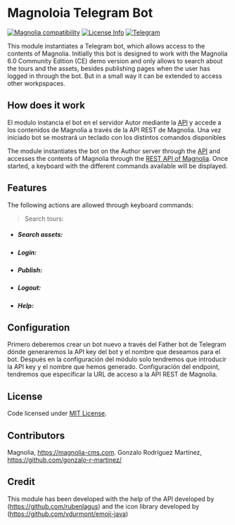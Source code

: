 # Magnoloia Telegram Bot
[![Magnolia compatibility](https://img.shields.io/badge/magnolia--cms-6.0-brightgreen.svg)](https://www.magnolia-cms.com)  [![License Info](http://img.shields.io/badge/license-MIT%20License-brightgreen.svg)](https://github.com/gonzalo-r-martinez/magnolia-telegram-bot/blob/master/LICENSE)  [![Telegram](http://trellobot.doomdns.org/telegrambadge.svg)](https://telegram.me/JavaBotsApi)  

This module instantiates a Telegram bot, which allows access to the contents of Magnolia. Initially this bot is designed to work with the Magnolia 6.0 Community Edition (CE) demo version and only allows to search about the tours and the assets, besides publishing pages when the user has logged in through the bot. But in a small way it can be extended to access other workpspaces.

## How does it work
El modulo instancia el bot en el servidor Autor mediante la [API](https://github.com/rubenlagus/TelegramBots/tree/master/telegrambots-chat-session-bot) y accede a los contenidos de Magnolia a través de la API REST de Magnolia. Una vez iniciado bot se mostrará un teclado con los distintos comandos disponibles

The module instantiates the bot on the Author server through the  [API](https://github.com/rubenlagus/TelegramBots/tree/master/telegrambots-chat-session-bot) and accesses the contents of Magnolia through the [REST API of Magnolia](https://documentation.magnolia-cms.com/display/DOCS60/REST+API). Once started, a keyboard with the different commands available will be displayed.

## Features
The following actions are allowed through keyboard commands:
> Search tours: 
 - ##### Search assets:
 - ##### Login:
 - ##### Publish:
 - ##### Logout:
 - ##### Help:

## Configuration
Primero deberemos crear un bot nuevo a través del Father bot de Telegram dónde generaremos la API key del bot y el nombre que deseamos para el bot.
Después en la configuración del módulo solo tendremos que introducir la API key y el nombre que hemos generado.
Configuración del endpoint, tendremos que especificar la URL de acceso a la API REST de Magnolia.

## License
Code licensed under [MIT License](http://opensource.org/licenses/mit-license.html "MIT License").

## Contributors
Magnolia, https://magnolia-cms.com.
Gonzalo Rodríguez Martínez, https://github.com/gonzalo-r-martinez/

## Credit
This module has been developed with the help of the API developed by (https://github.com/rubenlagus) and the icon library developed by (https://github.com/vdurmont/emoji-java)
